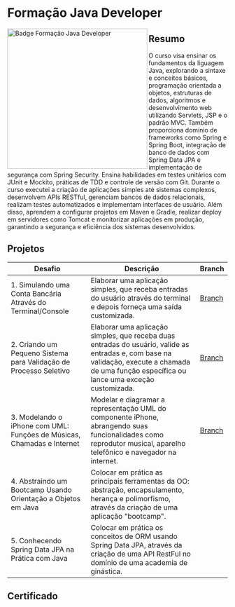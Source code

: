 # Formação Java Developer

<img align="left" height="320rem" alt="Badge Formação Java Developer" src="https://hermes.dio.me/tracks/da6041a9-80ef-409e-bd50-5e7be4dfadf6.png"/>

## Resumo
  O curso visa ensinar os fundamentos da liguagem Java, explorando a sintaxe e conceitos básicos, programação orientada a objetos, estruturas de dados, algoritmos e desenvolvimento web utilizando Servlets, JSP e o padrão MVC. Também proporciona domínio de frameworks como Spring e Spring Boot, integração de banco de dados com Spring Data JPA e implementação de segurança com Spring Security. Ensina habilidades em testes unitários com JUnit e Mockito, práticas de TDD e controle de versão com Git. Durante o curso executei a criação de aplicações simples até sistemas complexos, desenvolvem APIs RESTful, gerenciam bancos de dados relacionais, realizam testes automatizados e implementam interfaces de usuário. Além disso, aprendem a configurar projetos em Maven e Gradle, realizar deploy em servidores como Tomcat e monitorizar aplicações em produção, garantindo a segurança e eficiência dos sistemas desenvolvidos.

## Projetos

| Desafio | Descrição | Branch | 
| ------------- | ------------- | ------------- |
| 1. Simulando uma Conta Bancária Através do Terminal/Console | Elaborar uma aplicação simples, que receba entradas do usuário através do terminal e depois forneça uma saída customizada. | [Branch](https://github.com/OsmarBaia/dio-formacao-java-developer/tree/1-ContaBancaria) |
| 2. Criando um Pequeno Sistema para Validação de Processo Seletivo | Elaborar uma aplicação simples, que receba duas entradas do usuário, valide as entradas e, com base na validação, execute a chamada de uma função específica ou lance uma exceção customizada. | [Branch](https://github.com/OsmarBaia/dio-formacao-java-developer/tree/2-Contador) |
| 3. Modelando o iPhone com UML: Funções de Músicas, Chamadas e Internet | Modelar e diagramar a representação UML do componente iPhone, abrangendo suas funcionalidades como reprodutor musical, aparelho telefônico e navegador na internet. | [Branch](https://github.com/OsmarBaia/dio-formacao-java-developer/blob/3-ModelagemUML-Iphone/README.md) |
| 4. Abstraindo um Bootcamp Usando Orientação a Objetos em Java | Colocar em prática as principais ferramentas da OO: abstração, encapsulamento, herança e polimorfismo, através da criação de uma aplicação "bootcamp". | []() |
| 5. Conhecendo Spring Data JPA na Prática com Java | Colocar em prática os conceitos de ORM usando Spring Data JPA, através da criação de uma API RestFul no domínio de uma academia de ginástica. | []() |

## Certificado

<div align="center">



</div>
